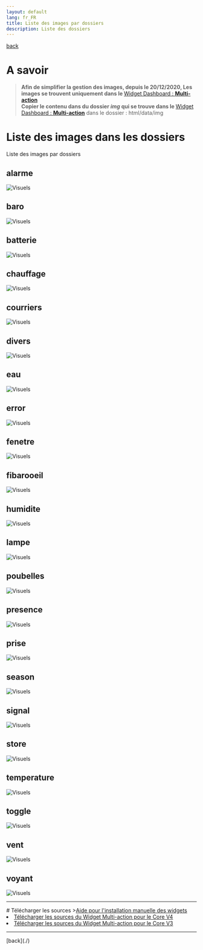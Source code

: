 ```yaml
---
layout: default
lang: fr_FR
title: Liste des images par dossiers
description: Liste des dossiers
---
```


[back](./)

# A savoir

<blockquote>
<b>Afin de simplifier la gestion des images, depuis le 20/12/2020, Les images se trouvent uniquement dans le </b><a href="WIDGET_d_Multi_action_Defaut">Widget Dashboard : <b>Multi-action</b></a>
<br>
<b>Copier le contenu dans du dossier <i>img</i> qui se trouve dans le </b><a href="WIDGET_d_Multi_action_Defaut">Widget Dashboard : <b>Multi-action</b></a> dans le dossier : html/data/img</b>

</blockquote>

# Liste des images dans les dossiers

Liste des images par dossiers

## alarme

<img src="../{{site.img}}/visuel/alarme.png" alt="Visuels" />

## baro

<img src="../{{site.img}}/visuel/baro.png" alt="Visuels" />

## batterie

<img src="../{{site.img}}/visuel/batterie.png" alt="Visuels" />

## chauffage

<img src="../{{site.img}}/visuel/chauffage.png" alt="Visuels" />

## courriers

<img src="../{{site.img}}/visuel/courriers.png" alt="Visuels" />

## divers

<img src="../{{site.img}}/visuel/divers.png" alt="Visuels" />

## eau

<img src="../{{site.img}}/visuel/eau.png" alt="Visuels" />

## error

<img src="../{{site.img}}/visuel/error.png" alt="Visuels" />

## fenetre

<img src="../{{site.img}}/visuel/fenetre.png" alt="Visuels" />

## fibarooeil

<img src="../{{site.img}}/visuel/oeil.png" alt="Visuels" />

## humidite

<img src="../{{site.img}}/visuel/humidite.png" alt="Visuels" />

## lampe

<img src="../{{site.img}}/visuel/lampe.png" alt="Visuels" />

## poubelles

<img src="../{{site.img}}/visuel/poubelles.png" alt="Visuels" />

## presence

<img src="../{{site.img}}/visuel/presence.png" alt="Visuels" />

## prise

<img src="../{{site.img}}/visuel/prise.png" alt="Visuels" />

## season

<img src="../{{site.img}}/visuel/saison.png" alt="Visuels" />

## signal

<img src="../{{site.img}}/visuel/signal.png" alt="Visuels" />

## store

<img src="../{{site.img}}/visuel/store.png" alt="Visuels" />

## temperature

<img src="../{{site.img}}/visuel/temperature.png" alt="Visuels" />

## toggle

<img src="../{{site.img}}/visuel/toggle.png" alt="Visuels" />

## vent

<img src="../{{site.img}}/visuel/vent.png" alt="Visuels" />

## voyant

<img src="../{{site.img}}/visuel/voyant.png" alt="Visuels" />

<hr />
# Télécharger les sources
><a href="{{site.baseurl}}/{{site.help}}/{{page.lang}}/install_manu">Aide pour l'installation manuelle des widgets</a>
<br/>

<li><a href="https://github.com/JEALG/JEEDOM-Multi_action-Defaut--mobile/tree/masterv4">Télécharger les sources du Widget Multi-action pour le Core V4</a></li>
<li><a href="https://github.com/JEALG/JEEDOM-Multi_action-Defaut--mobile/tree/master">Télécharger les sources du Widget Multi-action pour le Core V3</a></li>

<hr />
[back](./)
